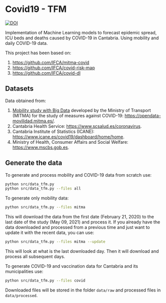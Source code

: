 Covid19 - TFM
===========
[![DOI](https://zenodo.org/badge/387005381.svg)](https://zenodo.org/badge/latestdoi/387005381)

Implementation of Machine Learning models to forecast epidemic spread, ICU beds and deaths caused by COVID-19 in Cantabria. Using mobility and daily COVID-19 data.

This project has been based on:
1. https://github.com/IFCA/mitma-covid
2. https://github.com/IFCA/covid-risk-map
3. https://github.com/IFCA/covid-dl

[comment]: <> (4. https://github.com/saul-torres/covid_cantabria)

[comment]: <> (5. https://github.com/midudev/covid-vacuna)

[comment]: <> (   https://github.com/midudev/covid-vacuna/blob/main/scripts/download-covid-vaccine-today-status.js)

## Datasets
Data obtained from:
1. [Mobility study with Big Data](https://www.mitma.gob.es/ministerio/covid-19/evolucion-movilidad-big-data)
   developed by the Ministry of Transport (MITMA) for the study of measures against COVID-19:
   https://opendata-movilidad.mitma.es/.
2. Cantabria Health Service: https://www.scsalud.es/coronavirus.
3. Cantabria Institute of Statistics (ICANE):
   https://www.icane.es/covid19/dashboard/home/home.
4. Ministry of Health, Consumer Affairs and Social Welfare: https://www.mscbs.gob.es.

## Generate the data

To generate and process mobility and COVID-19 data from scratch use:
```bash
python src/data_tfm.py
python src/data_tfm.py --files all
```
To generate only mobility data:
```bash
python src/data_tfm.py --files mitma
```
This will download the data from the first date (February 21, 2020) to the last date of the study (May 09, 2021) and process it. If you already have the data downloaded and processed from a previous time and just want to update it with the recent data, you can use:
```bash
python src/data_tfm.py --files mitma --update
```
This will look at what is the last downloaded day. Then it will download and process all subsequent days.

To generate COVID-19 and vaccination data for Cantabria and its municipalities use:
```bash
python src/data_tfm.py --files covid
```
Downloaded files will be stored in the folder ``data/raw`` and processed files in ``data/processed``.

